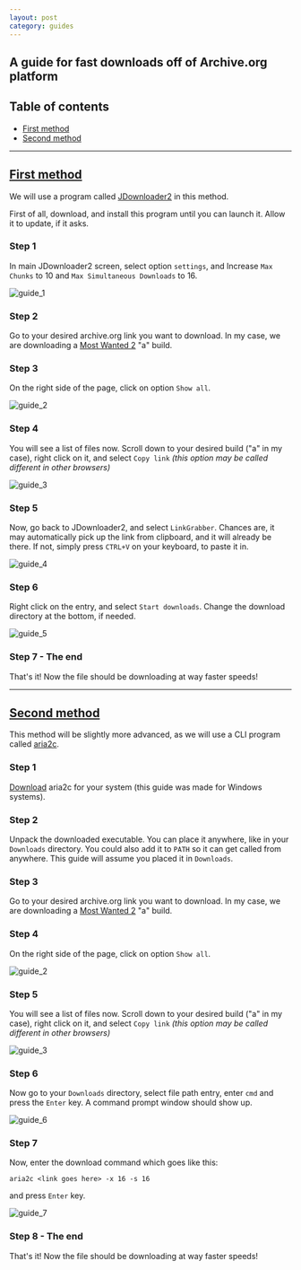 ```yaml
---
layout: post
category: guides
---
```

## A guide for fast downloads off of Archive.org platform
## Table of contents
- [First method](#first-method)
- [Second method](#second-method)

---

## [First method](#first-method)

We will use a program called [JDownloader2](https://jdownloader.org/jdownloader2) in this method.

First of all, download, and install this program until you can launch it. Allow it to update, if it asks. 

### Step 1

In main JDownloader2 screen, select option ``settings``, and Increase ``Max Chunks`` to 10 and ``Max Simultaneous Downloads`` to 16.

![guide_1](https://github.com/dzastsed/dzastsed.github.io/blob/main/_pictures/dl_guide/guide_1.png?raw=true)

### Step 2

Go to your desired archive.org link you want to download. In my case, we are downloading a [Most Wanted 2](https://archive.org/details/need-for-speed-most-wanted-2-ps3-prototype-collection) "a" build.

### Step 3

On the right side of the page, click on option ``Show all``. 

![guide_2](https://github.com/dzastsed/dzastsed.github.io/blob/main/_pictures/dl_guide/guide_2.png?raw=true)

### Step 4

You will see a list of files now. Scroll down to your desired build ("a" in my case), right click on it, and select ``Copy link`` *(this option may be called different in other browsers)*

![guide_3](https://github.com/dzastsed/dzastsed.github.io/blob/main/_pictures/dl_guide/guide_3.png?raw=true)

### Step 5

Now, go back to JDownloader2, and select ``LinkGrabber``. Chances are, it may automatically pick up the link from clipboard, and it will already be there. If not, simply press ``CTRL+V`` on your keyboard, to paste it in.

![guide_4](https://github.com/dzastsed/dzastsed.github.io/blob/main/_pictures/dl_guide/guide_4.png?raw=true)

### Step 6

Right click on the entry, and select ``Start downloads``. Change the download directory at the bottom, if needed.

![guide_5](https://github.com/dzastsed/dzastsed.github.io/blob/main/_pictures/dl_guide/guide_5.png?raw=true)

### Step 7 - The end

That's it! Now the file should be downloading at way faster speeds!

---

## [Second method](#second-method)

This method will be slightly more advanced, as we will use a CLI program called [aria2c](https://github.com/aria2/aria2/releases/tag/release-1.37.0).

### Step 1

[Download](https://github.com/aria2/aria2/releases/tag/release-1.37.0) aria2c for your system (this guide was made for Windows systems).

### Step 2

Unpack the downloaded executable. You can place it anywhere, like in your ``Downloads`` directory. You could also add it to ``PATH`` so it can get called from anywhere. This guide will assume you placed it in ``Downloads``.

### Step 3

Go to your desired archive.org link you want to download. In my case, we are downloading a [Most Wanted 2](https://archive.org/details/need-for-speed-most-wanted-2-ps3-prototype-collection) "a" build.

### Step 4

On the right side of the page, click on option ``Show all``. 

![guide_2](https://github.com/dzastsed/dzastsed.github.io/blob/main/_pictures/dl_guide/guide_2.png?raw=true)

### Step 5

You will see a list of files now. Scroll down to your desired build ("a" in my case), right click on it, and select ``Copy link`` *(this option may be called different in other browsers)*

![guide_3](https://github.com/dzastsed/dzastsed.github.io/blob/main/_pictures/dl_guide/guide_3.png?raw=true)

### Step 6

Now go to your ``Downloads`` directory, select file path entry, enter ``cmd`` and press the ``Enter`` key. A command prompt window should show up.

![guide_6](https://github.com/dzastsed/dzastsed.github.io/blob/main/_pictures/dl_guide/guide_6.png?raw=true)

### Step 7

Now, enter the download command which goes like this:

```
aria2c <link goes here> -x 16 -s 16
```

and press ``Enter`` key.

![guide_7](https://github.com/dzastsed/dzastsed.github.io/blob/main/_pictures/dl_guide/guide_7.png?raw=true)

### Step 8 - The end

That's it! Now the file should be downloading at way faster speeds!
